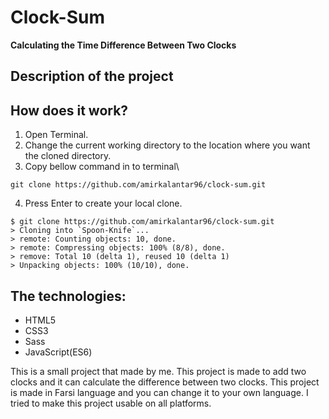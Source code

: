# Clock-Sum
**Calculating the Time Difference Between Two Clocks**

## Description of the project

## How does it work?
1. Open Terminal.
2. Change the current working directory to the location where you want the cloned directory.
3. Copy bellow command in to terminal\
  ```
  git clone https://github.com/amirkalantar96/clock-sum.git
  ```
4. Press Enter to create your local clone.
  ```
  $ git clone https://github.com/amirkalantar96/clock-sum.git
  > Cloning into `Spoon-Knife`...
  > remote: Counting objects: 10, done.
  > remote: Compressing objects: 100% (8/8), done.
  > remove: Total 10 (delta 1), reused 10 (delta 1)
  > Unpacking objects: 100% (10/10), done.
  ```

## The technologies:
- HTML5
- CSS3
- Sass
- JavaScript(ES6)


This is a small project that made by me.
This project is made to add two clocks and it can calculate the difference between two clocks.
This project is made in Farsi language and you can change it to your own language.
I tried to make this project usable on all platforms.
